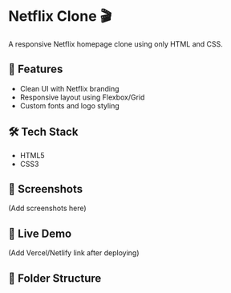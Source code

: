 # Netflix Clone 🎬

A responsive Netflix homepage clone using only HTML and CSS.

## 🚀 Features
- Clean UI with Netflix branding
- Responsive layout using Flexbox/Grid
- Custom fonts and logo styling

## 🛠️ Tech Stack
- HTML5
- CSS3

## 📸 Screenshots
(Add screenshots here)

## 🔗 Live Demo
(Add Vercel/Netlify link after deploying)

## 📁 Folder Structure
